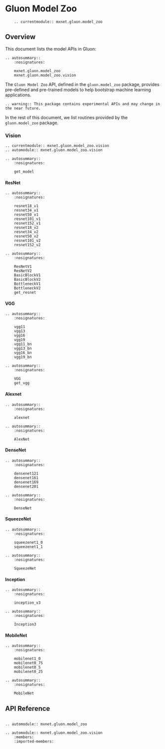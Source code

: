 # Gluon Model Zoo

```eval_rst
    .. currentmodule:: mxnet.gluon.model_zoo
```

## Overview

This document lists the model APIs in Gluon:

```eval_rst
.. autosummary::
    :nosignatures:

    mxnet.gluon.model_zoo
    mxnet.gluon.model_zoo.vision
```

The `Gluon Model Zoo` API, defined in the `gluon.model_zoo` package, provides pre-defined
and pre-trained models to help bootstrap machine learning applications.

```eval_rst
.. warning:: This package contains experimental APIs and may change in the near future.
```

In the rest of this document, we list routines provided by the `gluon.model_zoo` package.

### Vision

```eval_rst
.. currentmodule:: mxnet.gluon.model_zoo.vision
.. automodule:: mxnet.gluon.model_zoo.vision
```

```eval_rst
.. autosummary::
    :nosignatures:

    get_model
```

#### ResNet

```eval_rst
.. autosummary::
    :nosignatures:

    resnet18_v1
    resnet34_v1
    resnet50_v1
    resnet101_v1
    resnet152_v1
    resnet18_v2
    resnet34_v2
    resnet50_v2
    resnet101_v2
    resnet152_v2
```

```eval_rst
.. autosummary::
    :nosignatures:

    ResNetV1
    ResNetV2
    BasicBlockV1
    BasicBlockV2
    BottleneckV1
    BottleneckV2
    get_resnet
```

#### VGG

```eval_rst
.. autosummary::
    :nosignatures:

    vgg11
    vgg13
    vgg16
    vgg19
    vgg11_bn
    vgg13_bn
    vgg16_bn
    vgg19_bn
```

```eval_rst
.. autosummary::
    :nosignatures:

    VGG
    get_vgg
```

#### Alexnet

```eval_rst
.. autosummary::
    :nosignatures:

    alexnet
```

```eval_rst
.. autosummary::
    :nosignatures:

    AlexNet
```

#### DenseNet

```eval_rst
.. autosummary::
    :nosignatures:

    densenet121
    densenet161
    densenet169
    densenet201
```

```eval_rst
.. autosummary::
    :nosignatures:

    DenseNet
```

#### SqueezeNet

```eval_rst
.. autosummary::
    :nosignatures:

    squeezenet1_0
    squeezenet1_1
```

```eval_rst
.. autosummary::
    :nosignatures:

    SqueezeNet
```

#### Inception

```eval_rst
.. autosummary::
    :nosignatures:

    inception_v3
```

```eval_rst
.. autosummary::
    :nosignatures:

    Inception3
```

#### MobileNet

```eval_rst
.. autosummary::
    :nosignatures:

    mobilenet1_0
    mobilenet0_75
    mobilenet0_5
    mobilenet0_25
```

```eval_rst
.. autosummary::
    :nosignatures:

    MobileNet
```

## API Reference

<script type="text/javascript" src='../../../_static/js/auto_module_index.js'></script>

```eval_rst

.. automodule:: mxnet.gluon.model_zoo

.. automodule:: mxnet.gluon.model_zoo.vision
    :members:
    :imported-members:

```

<script>auto_index("api-reference");</script>
